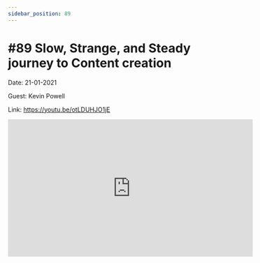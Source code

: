 ```yaml
---
sidebar_position: 89
---
```


# #89 Slow, Strange, and Steady journey to Content creation

Date: 21-01-2021

Guest: Kevin Powell

Link: https://youtu.be/otLDUHJO1jE

<iframe width="560" height="315" src="https://www.youtube.com/embed/otLDUHJO1jE" title="YouTube video player" frameborder="0" allow="accelerometer; autoplay; clipboard-write; encrypted-media; gyroscope; picture-in-picture; web-share" allowfullscreen></iframe>